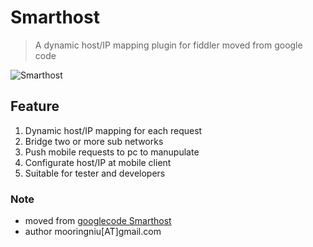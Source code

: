 Smarthost
=========

> A dynamic host/IP mapping plugin for fiddler moved from google code 

![Smarthost](https://raw.githubusercontent.com/mooring/smarthost/master/wiki/imgs/Smarthost-en.png)

## Feature ##
1. Dynamic host/IP mapping for each request
2. Bridge two or more sub networks 
3. Push mobile requests to pc to manupulate
4. Configurate host/IP at mobile client
5. Suitable for tester and developers


### Note ###
* moved from [googlecode Smarthost](http://code.google.com/p/smarthost)
* author mooringniu[AT]gmail.com